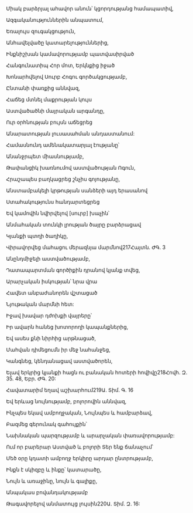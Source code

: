 Միակ բարձրյալ ահավոր անուն՝ կցորդությանց համապատիվ,

Ազգականություններին անպատում,

Եռալույս զուգակցություն,

Անհավելվածը կատարելություններից,

Ինքնիշխան կամավորությամբ պատվասիրված

Հանգունատիպ Հոր մոտ, Երկնքից իջած

Խոնարհվելով Սուրբ Հոգու գործակցությամբ,

Ընտանի փառքից աննվազ,

Հաճեց մտնել մաքրության կույս

Աստվածածնի մայրական արգանդը,

Ուր օրհնության բույսն աճեցրեց

Անարատության լուսասահման անդաստանում:

Համասնունդ ամենակատարյալ էությանը՝

Անանջրպետ միասնությամբ,

Թափանցիկ խառնումով աստվածության Ոգուն,

Հրաշապես բաղկացրեց շնչիս գոյությանը,

Անստամբակելի կրթության սանձերի այդ երասանով

Ստահակությունս հանդարտեցրեց

Եվ կամովին նվիրվելով [սուրբ] խաչին՝

Անմահական տունկի լրության ծայրը բարձրացավ

Կյանքի պտղի ծաղիկը,

Վիրավորվեց մահացու մերազնյա մարմնով217Հայտն. ԺԳ. 3

Անընդմիջելի աստվածությամբ,

Դատապարտման գործիքին դրանով կյանք տվեց,

Արարչական իսկության՝ նրա վրա

Հավետ անբաժանորեն վշտացած

Նյութական մարմնի հետ:

Իջավ խավար դժոխքի վայրերը՝

Իր ավարն հանեց խոտորողի կապանքներից,

Եվ ասես քնի նիրհից արթնացած,

Մահվան դիմեցումն իր մեջ նահանջեց,

Կանգնեց, կենդանացավ աստվածորեն,

Ելավ երկրից կյանքի հացն ու բանական հոտերի հովիվը218Հովհ. Զ. 35. 48, Եբր. ԺԳ. 20:

Հավատարիմ եղավ աշխարհում219Ա. Տիմ. Գ. 16

Եվ երևաց նույնությամբ, բոլորովին աննվազ,

Ինչպես եկավ ամբողջական, Նույնպես և համբարձավ,

Բազմեց գերունակ գահույքին՝

Նախնական պարզությամբ և արարչական փառավորությամբ:

Ում որ բարերար Աստված և բոլորի Տեր ենք ճանաչում՝

Մեծ օրը կդատի ամբողջ երկիրը արդար ընտրությամբ,

Ինքն է սկիզբը և ինքը՝ կատարածը,

Նույն և առաջինը, նույն և գալիքը,

Անպակաս բովանդակությամբ

Թագավորելով անմատույց լույսին220Ա. Տիմ. Զ. 16: